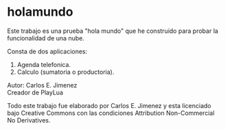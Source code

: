 # holamundo
Este trabajo es una prueba "hola mundo" que he construido para probar la funcionalidad de una nube.  

Consta de dos aplicaciones:  
1) Agenda telefonica.  
2) Calculo (sumatoria o productoria).  

Autor: Carlos E. Jimenez  
Creador de PlayLua  

Todo este trabajo fue elaborado por Carlos E. Jimenez y esta licenciado bajo Creative Commons con las condiciones Attribution Non-Commercial No Derivatives.

